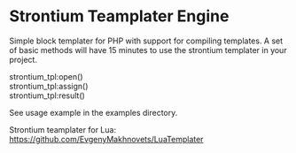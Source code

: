 # Strontium Teamplater Engine

Simple block templater for PHP with support for compiling templates.
A set of basic methods will have 15 minutes to use the strontium templater in your project.

strontium_tpl:open()<br>
strontium_tpl:assign()<br>
strontium_tpl:result()<br>

See usage example in the examples directory.

Strontium teamplater for Lua: https://github.com/EvgenyMakhnovets/LuaTemplater
